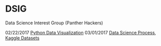 # DSIG
Data Science Interest Group (Panther Hackers)

02/22/2017 [Python Data Visualization](https://www.kaggle.com/snghiem/d/uciml/iris/02-22-2017-python-data-visualizations/notebook)
03/01/2017 [Data Science Process](https://slack-files.com/T0LAB6TPE-F4D0T4MKL-3edf895cc3), [Kaggle Datasets](https://www.kaggle.com/datasets)
